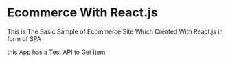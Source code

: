 # Ecommerce With React.js

This is The Basic Sample of Ecommerce Site Which Created With React.js in form of SPA


this App has a Test API to Get Item
